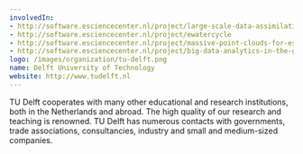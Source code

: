```yaml
---
involvedIn:
- http://software.esciencecenter.nl/project/large-scale-data-assimilation
- http://software.esciencecenter.nl/project/ewatercycle
- http://software.esciencecenter.nl/project/massive-point-clouds-for-esciences
- http://software.esciencecenter.nl/project/big-data-analytics-in-the-geo-spatial-domain
logo: /images/organization/tu-delft.png
name: Delft University of Technology
website: http://www.tudelft.nl
---
```

TU Delft cooperates with many other educational and research institutions, both in the Netherlands and abroad. The high quality of our research and teaching is renowned. TU Delft has numerous contacts with governments, trade associations, consultancies, industry and small and medium-sized companies.
